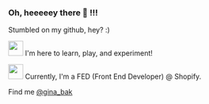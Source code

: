 ### Oh, heeeeey there 👋 !!!

Stumbled on my github, hey? :)  

<img src="https://emojis.slackmojis.com/emojis/images/1572027836/6914/blob_smile_open_mouth2.png?1572027836" width="auto" height=30/>   I'm here to learn, play, and experiment!

<img src="https://emojis.slackmojis.com/emojis/images/1572027770/6897/blob_pin.png?1572027770" width="auto" height=30/> Currently, I'm a FED (Front End Developer) @ Shopify. 

Find me [@gina_bak](https://www.instagram.com/gina_bak/)

<!--
🔭 I’m currently working on ...
🌱 I’m currently learning ...
- 👯 I’m looking to collaborate on ...
- 🤔 I’m looking for help with ...
- 💬 Ask me about ...
- 📫 How to reach me: ...
- 😄 Pronouns: ...
- ⚡ Fun fact: ...
-->
